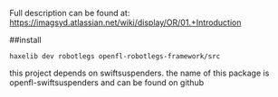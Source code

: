 Full description can be found at:
https://imagsyd.atlassian.net/wiki/display/OR/01.+Introduction

##install

`haxelib dev robotlegs openfl-robotlegs-framework/src`

this project depends on swiftsuspenders. the name of this package is openfl-swiftsuspenders and can be found on github
